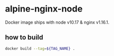 # alpine-nginx-node
Docker image ships with node v10.17 & nginx v1.16.1.

## how to build
```bash
docker build --tag=${TAG_NAME} .
```
